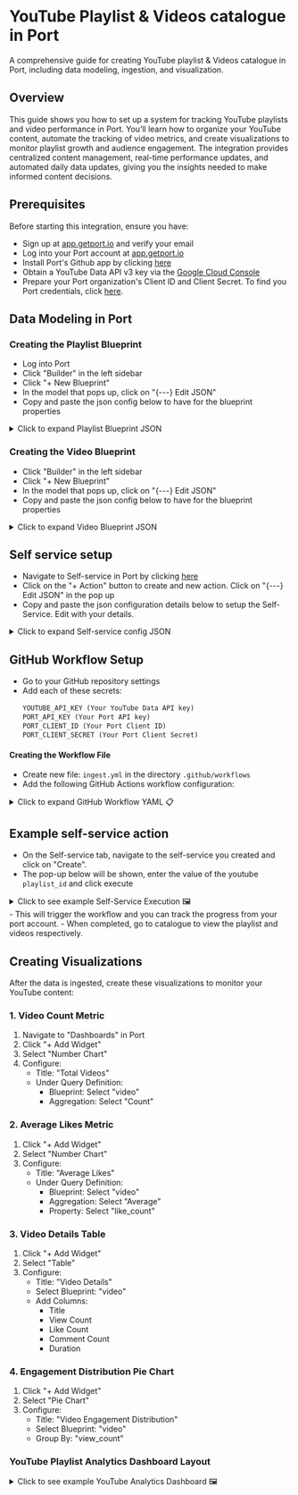 # YouTube Playlist & Videos catalogue in Port

A comprehensive guide for creating YouTube playlist & Videos catalogue in Port, including data modeling, ingestion, and visualization.

## Overview

This guide shows you how to set up a system for tracking YouTube playlists and video performance in Port. 
You’ll learn how to organize your YouTube content, automate the tracking of video metrics, and create visualizations 
to monitor playlist growth and audience engagement. The integration provides centralized content management, 
real-time performance updates, and automated daily data updates, giving you the insights needed to make informed content decisions.

## Prerequisites

Before starting this integration, ensure you have:
   - Sign up at [app.getport.io](https://app.getport.io) and verify your email
   - Log into your Port account at [app.getport.io](https://app.getport.io)
   - Install Port's Github app by clicking [here](https://github.com/apps/getport-io/installations/new)
   - Obtain a YouTube Data API v3 key via the [Google Cloud Console](https://console.cloud.google.com)
   - Prepare your Port organization's Client ID and Client Secret. To find you Port credentials, click [here](https://docs.getport.io/build-your-software-catalog/custom-integration/api/#find-your-port-credentials).

## Data Modeling in Port

### Creating the Playlist Blueprint
   - Log into Port
   - Click "Builder" in the left sidebar
   - Click "+ New Blueprint"
   - In the model that pops up, click on "{---} Edit JSON"
   - Copy and paste the json config below to have for the blueprint properties


<details>
<summary>Click to expand Playlist Blueprint JSON</summary>

<div class="code-container">
<button class="copy-button" onclick="copyCode(this)">Copy</button>

```json
{
  "identifier": "playlist",
  "description": "Youtube playlist description",
  "title": "playlist",
  "icon": "Microservice",
  "schema": {
    "properties": {
      "title": {
        "type": "string",
        "title": "title",
        "description": "title of the playlist"
      },
      "description": {
        "type": "string",
        "title": "description",
        "description": "the description of the playlist"
      },
      "thumbnail_url": {
        "type": "string",
        "title": "thumbnailUrl",
        "description": "the URL of the playlist's thumbnail image",
        "format": "url"
      },
      "video_count": {
        "type": "number",
        "title": "videoCount",
        "description": "The number of videos in the playlist"
      }
    },
    "required": ["title"]
  },
  "mirrorProperties": {},
  "calculationProperties": {},
  "aggregationProperties": {},
  "relations": {}
}
```

</div>

  <style>
  .code-container {
    position: relative;
  }

  .copy-button {
    position: absolute;
    top: 5px;
    right: 5px;
    padding: 5px 10px;
    background-color: #f1f1f1;
    border: 1px solid #ccc;
    border-radius: 3px;
    cursor: pointer;
  }

  .copy-button:hover {
    background-color: #e1e1e1;
  }
  </style>

  <script>
  function copyCode(button) {
    const codeBlock = button.nextElementSibling;
    const code = codeBlock.innerText;
    
    navigator.clipboard.writeText(code).then(() => {
      const originalText = button.innerText;
      button.innerText = 'Copied!';
      setTimeout(() => {
        button.innerText = originalText;
      }, 2000);
    }).catch(err => {
      console.error('Failed to copy:', err);
    });
  }
  </script>

</details>

### Creating the Video Blueprint
   - Click "Builder" in the left sidebar
   - Click "+ New Blueprint"
   - In the model that pops up, click on "{---} Edit JSON"
   - Copy and paste the json config below to have for the blueprint properties

<details>
<summary>Click to expand Video Blueprint JSON</summary>

<div class="code-container">
<button class="copy-button" onclick="copyCode(this)">Copy</button>

```json
{
  "identifier": "video",
  "description": "youtube video blueprint",
  "title": "video",
  "icon": "Microservice",
  "schema": {
    "properties": {
      "title": {
        "type": "string",
        "title": "title",
        "description": "the title of the video"
      },
      "description": {
        "type": "string",
        "title": "description",
        "description": "the description of the video"
      },
      "thumbnail_url": {
        "type": "string",
        "title": "thumbnailUrl",
        "description": "The URL of the video's thumbnail image",
        "format": "url"
      },
      "duration": {
        "type": "string",
        "title": "duration",
        "description": "the duration of the video"
      },
      "view_count": {
        "type": "number",
        "title": "viewCount",
        "description": "The number of views the video has received"
      },
      "like_count": {
        "type": "number",
        "title": "likeCount",
        "description": "The number of likes the video has received"
      },
      "comment_count": {
        "type": "number",
        "title": "commentCount",
        "description": "The number of comments the video has received"
      }
    },
    "required": ["title"]
  },
  "mirrorProperties": {},
  "calculationProperties": {},
  "aggregationProperties": {},
  "relations": {
    "belongs_to": {
      "title": "Belongs To",
      "description": "relationship between video and playlist",
      "target": "playlist",
      "required": true,
      "many": false
    }
  }
}
```

</div>

  <style>
  .code-container {
    position: relative;
  }

  .copy-button {
    position: absolute;
    top: 5px;
    right: 5px;
    padding: 5px 10px;
    background-color: #f1f1f1;
    border: 1px solid #ccc;
    border-radius: 3px;
    cursor: pointer;
  }

  .copy-button:hover {
    background-color: #e1e1e1;
  }
  </style>

  <script>
  function copyCode(button) {
    const codeBlock = button.nextElementSibling;
    const code = codeBlock.innerText;
    
    navigator.clipboard.writeText(code).then(() => {
      const originalText = button.innerText;
      button.innerText = 'Copied!';
      setTimeout(() => {
        button.innerText = originalText;
      }, 2000);
    }).catch(err => {
      console.error('Failed to copy:', err);
    });
  }
  </script>

</details>

## Self service setup
  - Navigate to Self-service in Port by clicking [here](https://app.getport.io/self-serve)
  - Click on the "+ Action" button to create and new action. Click on "{---} Edit JSON" in the pop up
  - Copy and paste the json configuration details below to setup the Self-Service. Edit with your details.

  <details>
  <summary>Click to expand Self-service config JSON</summary>

  <div class="code-container">
  <button class="copy-button" onclick="copyCode(this)">Copy</button>

  ```json
  {
  "identifier": "youtube",
  "title": "youtube",
  "icon": "Github",
  "description": "Self service action to trigger an action that fetches a youtube playlist",
  "trigger": {
    "type": "self-service",
    "operation": "CREATE",
    "userInputs": {
      "properties": {
        "playlist_id": {
          "icon": "Youtrack",
          "type": "string",
          "title": "playlist_id",
          "description": "Playlist id to be used for fetching the different respective videos"
        }
      },
      "required": [
        "playlist_id"
      ],
      "order": [
        "playlist_id"
      ]
    },
    "blueprintIdentifier": "playlist"
  },
  "invocationMethod": {
    "type": "GITHUB",
    "org": "<YOUR_ORGANISATION_NAME>",
    "repo": "<YOUR_REPO_NAME>",
    "workflow": "<SPECIFY_WORKFLOW_FILE>",
    "workflowInputs": {
      "{{ spreadValue() }}": "{{ .inputs }}",
      "port_context": {
        "runId": "{{ .run.id }}",
        "blueprint": "{{ .action.blueprint }}"
      }
    },
    "reportWorkflowStatus": true
  },
  "requiredApproval": false
}

  ```

  </div>

  <style>
  .code-container {
    position: relative;
  }

  .copy-button {
    position: absolute;
    top: 5px;
    right: 5px;
    padding: 5px 10px;
    background-color: #f1f1f1;
    border: 1px solid #ccc;
    border-radius: 3px;
    cursor: pointer;
  }

  .copy-button:hover {
    background-color: #e1e1e1;
  }
  </style>

  <script>
  function copyCode(button) {
    const codeBlock = button.nextElementSibling;
    const code = codeBlock.innerText;
    
    navigator.clipboard.writeText(code).then(() => {
      const originalText = button.innerText;
      button.innerText = 'Copied!';
      setTimeout(() => {
        button.innerText = originalText;
      }, 2000);
    }).catch(err => {
      console.error('Failed to copy:', err);
    });
  }
  </script>

  </details>

## GitHub Workflow Setup
   - Go to your GitHub repository settings
   - Add each of these secrets:
     ```
     YOUTUBE_API_KEY (Your YouTube Data API key)
     PORT_API_KEY (Your Port API key)
     PORT_CLIENT_ID (Your Port Client ID)
     PORT_CLIENT_SECRET (Your Port Client Secret)
     ```

#### Creating the Workflow File
   - Create new file: `ingest.yml` in the directory `.github/workflows`
   - Add the following GitHub Actions workflow configuration:

<details>
<summary>Click to expand GitHub Workflow YAML 📋</summary>

  ```yaml copy
  name: Ingest YouTube Playlist

  on:
    workflow_dispatch:
      inputs:
        playlist_id:
          description: "Youtube video playlist id"
          required: true
        port_context:
          description: "The port context"
          required: true

  jobs:
    ingest-data:
      runs-on: ubuntu-latest
      env:
        YOUTUBE_API_KEY: ${{ secrets.YOUTUBE_API_KEY }}
        PORT_CLIENT_ID: ${{ secrets.PORT_CLIENT_ID }}
        PORT_CLIENT_SECRET: ${{ secrets.PORT_CLIENT_SECRET }}
        PLAYLIST_ID: ${{ github.event.inputs.playlist_id }}
      steps:
        - name: Process Playlist and Videos
          run: |
            # Get Port access token
            echo "Getting Port access token"
            TOKEN_RESPONSE=$(curl -s -X POST "https://api.getport.io/v1/auth/access_token" \
              -H "Content-Type: application/json" \
              -d "{
                \"clientId\": \"${PORT_CLIENT_ID}\",
                \"clientSecret\": \"${PORT_CLIENT_SECRET}\"
              }")
            
            PORT_TOKEN=$(echo $TOKEN_RESPONSE | jq -r '.accessToken')
            if [ -z "$PORT_TOKEN" ] || [ "$PORT_TOKEN" = "null" ]; then
              echo "Failed to get access token"
              echo "Response: $TOKEN_RESPONSE"
              exit 1
            fi
            
            # Function to create Port entity
            create_port_entity() {
              local BLUEPRINT=$1
              local PAYLOAD=$2
              curl -s -X POST "https://api.getport.io/v1/blueprints/${BLUEPRINT}/entities" \
                -H "Authorization: Bearer ${PORT_TOKEN}" \
                -H "Content-Type: application/json" \
                -d "$PAYLOAD"
            }

            echo "Fetching playlist data"
            PLAYLIST_DATA=$(curl -s "https://youtube.googleapis.com/youtube/v3/playlists?part=snippet,contentDetails&id=${PLAYLIST_ID}&key=${YOUTUBE_API_KEY}")
            
            if [ "$(echo $PLAYLIST_DATA | jq '.items | length')" -eq 0 ]; then
              echo "Error: No playlist found"
              exit 1
            fi

            # Process playlist
            TITLE=$(echo $PLAYLIST_DATA | jq -r '.items[0].snippet.title')
            DESC=$(echo $PLAYLIST_DATA | jq -r '.items[0].snippet.description')
            THUMB=$(echo $PLAYLIST_DATA | jq -r '.items[0].snippet.thumbnails.default.url')
            COUNT=$(echo $PLAYLIST_DATA | jq -r '.items[0].contentDetails.itemCount')

            # Create sanitized JSON for playlist
            PLAYLIST_PAYLOAD=$(jq -n \
              --arg id "$PLAYLIST_ID" \
              --arg title "$TITLE" \
              --arg desc "$DESC" \
              --arg thumb "$THUMB" \
              --arg count "$COUNT" \
              '{
                identifier: $id,
                title: $title,
                properties: {
                  title: $title,
                  description: $desc,
                  thumbnail_url: $thumb,
                  video_count: ($count|tonumber)
                }
              }')

            echo "Creating playlist entity"
            PLAYLIST_RESPONSE=$(create_port_entity "playlist" "$PLAYLIST_PAYLOAD")
            echo "Playlist Response: ${PLAYLIST_RESPONSE}"

            # Process videos
            process_videos() {
              local PAGE_TOKEN=$1
              local API_URL="https://youtube.googleapis.com/youtube/v3/playlistItems?part=contentDetails&maxResults=50&playlistId=${PLAYLIST_ID}&key=${YOUTUBE_API_KEY}"
              if [ -n "${PAGE_TOKEN}" ]; then
                API_URL="${API_URL}&pageToken=${PAGE_TOKEN}"
              fi

              local ITEMS_RESPONSE=$(curl -s "${API_URL}")
              echo $ITEMS_RESPONSE | jq -r '.items[].contentDetails.videoId' | while read -r VIDEO_ID; do
                echo "Processing video: ${VIDEO_ID}"
                
                VIDEO_DATA=$(curl -s "https://youtube.googleapis.com/youtube/v3/videos?part=snippet,contentDetails,statistics&id=${VIDEO_ID}&key=${YOUTUBE_API_KEY}")
                
                if [ "$(echo $VIDEO_DATA | jq '.items | length')" -gt 0 ]; then
                  local V_TITLE=$(echo $VIDEO_DATA | jq -r '.items[0].snippet.title')
                  local V_DESC=$(echo $VIDEO_DATA | jq -r '.items[0].snippet.description')
                  local V_THUMB=$(echo $VIDEO_DATA | jq -r '.items[0].snippet.thumbnails.default.url')
                  local V_DURATION=$(echo $VIDEO_DATA | jq -r '.items[0].contentDetails.duration')
                  local V_VIEWS=$(echo $VIDEO_DATA | jq -r '.items[0].statistics.viewCount // "0"')
                  local V_LIKES=$(echo $VIDEO_DATA | jq -r '.items[0].statistics.likeCount // "0"')
                  local V_COMMENTS=$(echo $VIDEO_DATA | jq -r '.items[0].statistics.commentCount // "0"')

                  # Create sanitized JSON for video
                  local VIDEO_PAYLOAD=$(jq -n \
                    --arg id "$VIDEO_ID" \
                    --arg title "$V_TITLE" \
                    --arg desc "$V_DESC" \
                    --arg thumb "$V_THUMB" \
                    --arg duration "$V_DURATION" \
                    --arg views "$V_VIEWS" \
                    --arg likes "$V_LIKES" \
                    --arg comments "$V_COMMENTS" \
                    --arg playlist_id "$PLAYLIST_ID" \
                    '{
                      identifier: $id,
                      title: $title,
                      properties: {
                        title: $title,
                        description: $desc,
                        thumbnail_url: $thumb,
                        duration: $duration,
                        view_count: ($views|tonumber),
                        like_count: ($likes|tonumber),
                        comment_count: ($comments|tonumber)
                      },
                      relations: {
                        belongs_to: $playlist_id
                      }
                    }')

                  VIDEO_RESPONSE=$(create_port_entity "video" "$VIDEO_PAYLOAD")
                  echo "Video Response: ${VIDEO_RESPONSE}"
                  sleep 1
                fi
              done

              local NEXT_PAGE=$(echo $ITEMS_RESPONSE | jq -r '.nextPageToken')
              if [ "${NEXT_PAGE}" != "null" ]; then
                process_videos "${NEXT_PAGE}"
              fi
            }

            echo "Starting video processing"
            process_videos ""
  ```

</details>

## Example self-service action
- On the Self-service tab, navigate to the self-service you created and click on "Create".
- The pop-up below will be shown, enter the value of the youtube `playlist_id` and click execute
<details>
<summary>Click to see example Self-Service Execution 🖼️</summary>
<img src="./assets/execute.png" alt="Self-Service Execution">
</details>
- This will trigger the workflow and you can track the progress from your port account.
- When completed, go to catalogue to view the playlist and videos respectively.


## Creating Visualizations

After the data is ingested, create these visualizations to monitor your YouTube content:

### 1. Video Count Metric
1. Navigate to "Dashboards" in Port
2. Click "+ Add Widget"
3. Select "Number Chart"
4. Configure:
   - Title: "Total Videos"
   - Under Query Definition:
     - Blueprint: Select "video"
     - Aggregation: Select "Count"

### 2. Average Likes Metric
1. Click "+ Add Widget"
2. Select "Number Chart"
3. Configure:
   - Title: "Average Likes"
   - Under Query Definition:
     - Blueprint: Select "video"
     - Aggregation: Select "Average"
     - Property: Select "like_count"

### 3. Video Details Table
1. Click "+ Add Widget"
2. Select "Table"
3. Configure:
   - Title: "Video Details"
   - Select Blueprint: "video"
   - Add Columns:
     - Title
     - View Count
     - Like Count
     - Comment Count
     - Duration

### 4. Engagement Distribution Pie Chart
1. Click "+ Add Widget"
2. Select "Pie Chart"
3. Configure:
   - Title: "Video Engagement Distribution"
   - Select Blueprint: "video"
   - Group By: "view_count"

### YouTube Playlist Analytics Dashboard Layout

<details>
<summary>Click to see example YouTube Analytics Dashboard 🖼️</summary>
<img src="./assets/youtube_analytics_dashboard.png" alt="YouTube Analytics Dashboard">
</details>
